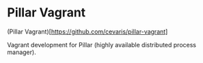 # Pillar Vagrant

(Pillar Vagrant)[https://github.com/cevaris/pillar-vagrant]

Vagrant development for Pillar (highly available distributed process manager).